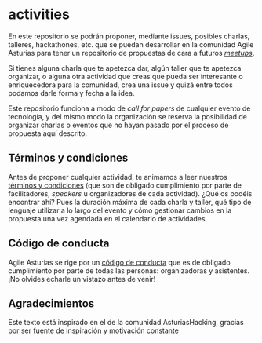# activities

En este repositorio se podrán proponer, mediante issues, posibles charlas, talleres, hackathones, etc. que se puedan desarrollar en la comunidad Agile Asturias para tener un repositorio de propuestas de cara a futuros [_meetups_](https://www.meetup.com/Agile-Asturias/).

Si tienes alguna charla que te apetezca dar, algún taller que te apetezca organizar, o alguna otra actividad que creas que pueda ser interesante o enriquecedora para la comunidad, crea una issue y quizá entre todos podamos darle forma y fecha a la idea.

Este repositorio funciona a modo de _call for papers_ de cualquier evento de tecnología, y del mismo modo la organización se reserva la posibilidad de organizar charlas o eventos que no hayan pasado por el proceso de propuesta aquí descrito.

## Términos y condiciones

Antes de proponer cualquier actividad, te animamos a leer nuestros [términos y condiciones](TERMS.md) (que son de obligado cumplimiento por parte de facilitadores, _speakers_ u organizadores de cada actividad). ¿Qué os podéis encontrar ahí? Pues la duración máxima de cada charla y taller, qué tipo de lenguaje utilizar a lo largo del evento y cómo gestionar cambios en la propuesta una vez agendada en el calendario de actividades.

## Código de conducta

Agile Asturias se rige por un [código de conducta](https://github.com/agile-asturias/core/blob/master/README.md) que es de obligado cumplimiento por parte de todas las personas: organizadoras y asistentes. ¡No olvides echarle un vistazo antes de venir!

## Agradecimientos
Este texto está inspirado en el de la comunidad AsturiasHacking, gracias por ser fuente de inspiración y motivación constante
